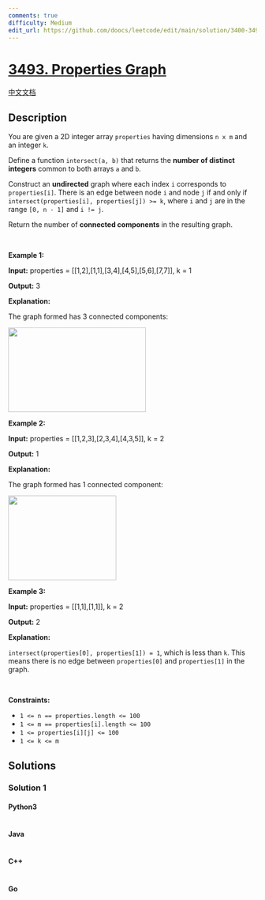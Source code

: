 ```yaml
---
comments: true
difficulty: Medium
edit_url: https://github.com/doocs/leetcode/edit/main/solution/3400-3499/3493.Properties%20Graph/README_EN.md
---
```


<!-- problem:start -->

# [3493. Properties Graph](https://leetcode.com/problems/properties-graph)

[中文文档](/solution/3400-3499/3493.Properties%20Graph/README.md)

## Description

<!-- description:start -->

<p>You are given a 2D integer array <code>properties</code> having dimensions <code>n x m</code> and an integer <code>k</code>.</p>

<p>Define a function <code>intersect(a, b)</code> that returns the <strong>number of distinct integers</strong> common to both arrays <code>a</code> and <code>b</code>.</p>

<p>Construct an <strong>undirected</strong> graph where each index <code>i</code> corresponds to <code>properties[i]</code>. There is an edge between node <code>i</code> and node <code>j</code> if and only if <code>intersect(properties[i], properties[j]) &gt;= k</code>, where <code>i</code> and <code>j</code> are in the range <code>[0, n - 1]</code> and <code>i != j</code>.</p>

<p>Return the number of <strong>connected components</strong> in the resulting graph.</p>

<p>&nbsp;</p>
<p><strong class="example">Example 1:</strong></p>

<div class="example-block">
<p><strong>Input:</strong> <span class="example-io">properties = [[1,2],[1,1],[3,4],[4,5],[5,6],[7,7]], k = 1</span></p>

<p><strong>Output:</strong> <span class="example-io">3</span></p>

<p><strong>Explanation:</strong></p>

<p>The graph formed has 3 connected components:</p>

<p><img height="171" src="https://fastly.jsdelivr.net/gh/doocs/leetcode@main/solution/3400-3499/3493.Properties%20Graph/images/image.png" width="279" /></p>
</div>

<p><strong class="example">Example 2:</strong></p>

<div class="example-block">
<p><strong>Input:</strong> <span class="example-io">properties = [[1,2,3],[2,3,4],[4,3,5]], k = 2</span></p>

<p><strong>Output:</strong> <span class="example-io">1</span></p>

<p><strong>Explanation:</strong></p>

<p>The graph formed has 1 connected component:</p>

<p><img alt="" src="https://fastly.jsdelivr.net/gh/doocs/leetcode@main/solution/3400-3499/3493.Properties%20Graph/images/screenshot-from-2025-02-27-23-58-34.png" style="width: 219px; height: 171px;" /></p>
</div>

<p><strong class="example">Example 3:</strong></p>

<div class="example-block">
<p><strong>Input:</strong> <span class="example-io">properties = [[1,1],[1,1]], k = 2</span></p>

<p><strong>Output:</strong> <span class="example-io">2</span></p>

<p><strong>Explanation:</strong></p>

<p><code>intersect(properties[0], properties[1]) = 1</code>, which is less than <code>k</code>. This means there is no edge between <code>properties[0]</code> and <code>properties[1]</code> in the graph.</p>
</div>

<p>&nbsp;</p>
<p><strong>Constraints:</strong></p>

<ul>
	<li><code>1 &lt;= n == properties.length &lt;= 100</code></li>
	<li><code>1 &lt;= m == properties[i].length &lt;= 100</code></li>
	<li><code>1 &lt;= properties[i][j] &lt;= 100</code></li>
	<li><code>1 &lt;= k &lt;= m</code></li>
</ul>

<!-- description:end -->

## Solutions

<!-- solution:start -->

### Solution 1

<!-- tabs:start -->

#### Python3

```python

```

#### Java

```java

```

#### C++

```cpp

```

#### Go

```go

```

<!-- tabs:end -->

<!-- solution:end -->

<!-- problem:end -->
